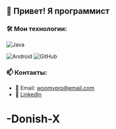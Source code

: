 ## 👋 Привет! Я программист

### 🛠 Мои технологии:
![Java](https://img.shields.io/badge/Java-ED8B00?style=for-the-badge&logo=java&logoColor=white)


![Android](https://img.shields.io/badge/Android-3DDC84?style=for-the-badge&logo=android&logoColor=white)
![GitHub](https://img.shields.io/badge/GitHub-181717?style=for-the-badge&logo=github&logoColor=white)

### 📫 Контакты:
- 📧 Email: woomypro@email.com
- 💼 [LinkedIn](https://linkedin.com/in/дониш-храмов)
# -Donish-X

